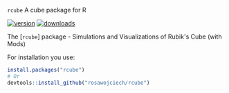 `rcube` A cube package for R

[![version](http://www.r-pkg.org/badges/version/rcube)](http://www.r-pkg.org/pkg/rcube)
[![downloads](http://cranlogs.r-pkg.org/badges/rcube)](http://www.r-pkg.org/pkg/rcube)

The [`rcube`] package - Simulations and Visualizations of Rubik's Cube (with Mods)
 
For installation you use:

```r
install.packages("rcube")
# Or
devtools::install_github("rosawojciech/rcube")
```
